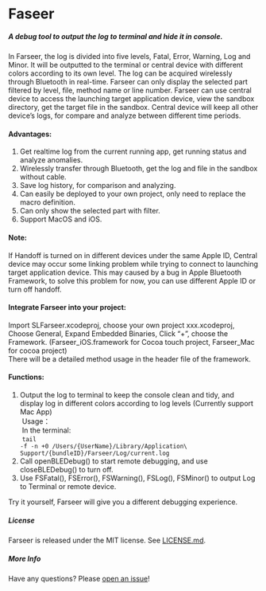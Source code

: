 # Faseer
##### A debug tool to output the log to terminal and hide it in console.

In Farseer, the log is divided into five levels, Fatal, Error, Warning, Log and Minor. It will be outputted to the terminal or central device with different colors according to its own level. The log can be acquired wirelessly through Bluetooth in real-time. Farseer can only display the selected part filtered by level, file, method name or line number. Farseer can use central device to access the launching target application device, view the sandbox directory, get the target file in the sandbox. Central device will keep all other device’s logs, for compare and analyze between different time periods.

#### Advantages:  
1. Get realtime log from the current running app, get running status and analyze anomalies.
2. Wirelessly transfer through Bluetooth, get the log and file in the sandbox without cable.
3. Save log history, for comparison and analyzing.
4. Can easily be deployed to your own project, only need to replace the macro definition.
5. Can only show the selected part with filter.
6. Support MacOS and iOS.

#### Note:  
If Handoff is turned on in different devices under the same Apple ID, Central device may occur some linking problem while trying to connect to launching target application device. This may caused by a bug in Apple Bluetooth Framework, to solve this problem for now, you can use different Apple ID or turn off handoff.

#### Integrate Farseer into your project:  
Import SLFarseer.xcodeproj, choose your own project xxx.xcodeproj, Choose General, Expand Embedded Binaries, Click “+”, choose the Framework. (Farseer_iOS.framework for Cocoa touch project, Farseer_Mac for cocoa project)  
There will be a detailed method usage in the header file of the framework.

#### Functions:  
1. Output the log to terminal to keep the console clean and tidy, and display log in different colors according to log levels (Currently support Mac App) <br /> Usage：<br /> In the terminal:<br /> <code>tail -f -n +0 /Users/{UserName}/Library/Application\ Support/{bundleID}/Farseer/Log/current.log  </code>
2. Call openBLEDebug() to start remote debugging, and use closeBLEDebug() to turn off.
3. Use FSFatal(), FSError(), FSWarning(), FSLog(), FSMinor() to output Log to Terminal or remote device.

Try it yourself, Farseer will give you a different debugging experience.

##### License

Farseer is released under the MIT license. See [LICENSE.md](https://github.com/winterbesos/Farseer/blob/master/LICENSE.md).

##### More Info

Have any questions? Please [open an issue](https://github.com/winterbesos/Farseer/issues)!
